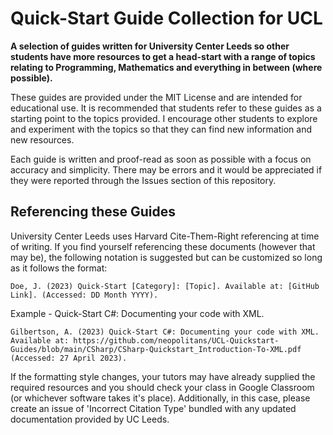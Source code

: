 # Quick-Start Guide Collection for UCL
**A selection of guides written for University Center Leeds so other students have more resources to get a head-start with a range of topics relating to Programming, Mathematics and everything in between (where possible).**

These guides are provided under the MIT License and are intended for educational use. It is recommended that students refer to these guides as a starting point to the topics provided. I encourage other students to explore and experiment with the topics so that they can find new information and new resources.

Each guide is written and proof-read as soon as possible with a focus on accuracy and simplicity. There may be errors and it would be appreciated if they were reported through the Issues section of this repository.


## Referencing these Guides
University Center Leeds uses Harvard Cite-Them-Right referencing at time of writing. If you find yourself referencing these documents (however that may be), the following notation is suggested but can be customized so long as it follows the format:

```
Doe, J. (2023) Quick-Start [Category]: [Topic]. Available at: [GitHub Link]. (Accessed: DD Month YYYY).
```

Example - Quick-Start C#: Documenting your code with XML.
```
Gilbertson, A. (2023) Quick-Start C#: Documenting your code with XML. Available at: https://github.com/neopolitans/UCL-Quickstart-Guides/blob/main/CSharp/CSharp-Quickstart_Introduction-To-XML.pdf (Accessed: 27 April 2023).
```

If the formatting style changes, your tutors may have already supplied the required resources and you should check your class in Google Classroom (or whichever software takes it's place). Additionally, in this case, please create an issue of 'Incorrect Citation Type' bundled with any updated documentation provided by UC Leeds.
